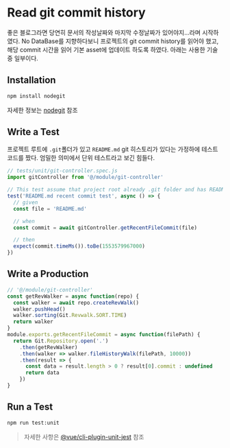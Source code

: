 # Read git commit history

좋은 블로그라면 당연히 문서의 작성날짜와 마지막 수정날짜가 있어야지...라며 시작하였다.
No DataBase를 지향하다보니 프로젝트의 git commit history를 읽어야 했고, 해당 commit 시간을 읽어 기본 asset에 업데이트 하도록 하였다. 아래는 사용한 기술 중 일부이다.

## Installation
```sh
npm install nodegit
```
자세한 정보는 [nodegit](https://www.nodegit.org/) 참조

## Write a Test
프로젝트 루트에 `.git`폴더가 있고 `README.md` git 히스토리가 있다는 가정하에 테스트 코드를 짰다. 엄밀한 의미에서 단위 테스트라고 보긴 힘들다.
```js
// tests/unit/git-controller.spec.js
import gitController from '@/module/git-controller'

// This test assume that project root already .git folder and has README.md git file history
test('README.md recent commit test', async () => {
  // given
  const file = 'README.md'

  // when
  const commit = await gitController.getRecentFileCommit(file)

  // then
  expect(commit.timeMs()).toBe(1553579967000)
})

```


## Write a Production
```js
// '@/module/git-controller'
const getRevWalker = async function(repo) {
  const walker = await repo.createRevWalk()
  walker.pushHead()
  walker.sorting(Git.Revwalk.SORT.TIME)
  return walker
}
module.exports.getRecentFileCommit = async function(filePath) {
  return Git.Repository.open('.')
    .then(getRevWalker)
    .then(walker => walker.fileHistoryWalk(filePath, 10000))
    .then(result => {
      const data = result.length > 0 ? result[0].commit : undefined
      return data
    })
}
```

## Run a Test
```sh
npm run test:unit
```
> 자세한 사항은 [@vue/cli-plugin-unit-jest](https://github.com/vuejs/vue-cli/tree/dev/packages/%40vue/cli-plugin-unit-jest) 참조
